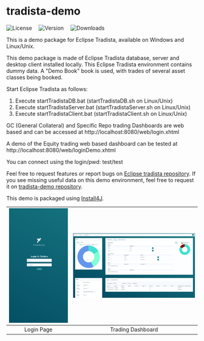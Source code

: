 # tradista-demo

![License](https://img.shields.io/badge/License-Apache_2.0-33ff99.svg?link=https://www.apache.org/licenses/LICENSE-2.0)&emsp;
![Version](https://img.shields.io/badge/Version%20-%202.1.0%20-%2033ff99?color=33ff99)&emsp;
![Downloads](https://img.shields.io/github/downloads/oasuncion/tradista-demo/total?color=33ff99)





This is a demo package for Eclipse Tradista, available on Windows and Linux/Unix.

This demo package is made of Eclipse Tradista database, server and desktop client installed locally.
This Eclipse Tradista environment contains dummy data. A "Demo Book" book is used, with trades of several asset classes being booked.

Start Eclipse Tradista as follows:

1. Execute startTradistaDB.bat (startTradistaDB.sh on Linux/Unix)
2. Execute startTradistaServer.bat (startTradistaServer.sh on Linux/Unix)
3. Execute startTradistaClient.bat (startTradistaClient.sh on Linux/Unix)

GC (General Collateral) and Specific Repo trading Dashboards are web based and can be accessed at http://localhost:8080/web/login.xhtml

A demo of the Equity trading web based dashboard can be tested at http://localhost:8080/web/loginDemo.xhtml

You can connect using the login/pwd: test/test

Feel free to request features or report bugs on [Eclipse tradista repository](https://github.com/eclipse-tradista/tradista).
If you see missing useful data on this demo environment, feel free to request it on [tradista-demo repository](https://github.com/oasuncion/tradista-demo).

This demo is packaged using [Install4J](https://www.ej-technologies.com/products/install4j/overview.html).

|![Login](./login.PNG)|![Dashboard](./dashboard.PNG)|
|:-:|:-:|
| Login Page | Trading Dashboard |


